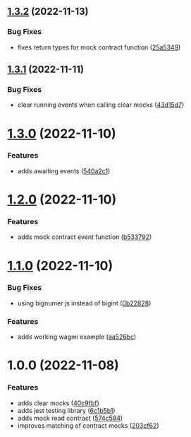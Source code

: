 ## [1.3.2](https://github.com/Byont-Ventures/mocketh/compare/v1.3.1...v1.3.2) (2022-11-13)


### Bug Fixes

* fixes return types for mock contract function ([25a5349](https://github.com/Byont-Ventures/mocketh/commit/25a5349cdd8ed599238e5e1527135483de9aad4f))

## [1.3.1](https://github.com/Byont-Ventures/mocketh/compare/v1.3.0...v1.3.1) (2022-11-11)

### Bug Fixes

- clear running events when calling clear mocks ([43d15d7](https://github.com/Byont-Ventures/mocketh/commit/43d15d7f91bc551c1782a1743b462faedcf13ff3))

# [1.3.0](https://github.com/Byont-Ventures/mocketh/compare/v1.2.0...v1.3.0) (2022-11-10)

### Features

- adds awaiting events ([540a2c1](https://github.com/Byont-Ventures/mocketh/commit/540a2c1ba284a265996bf6afb6f756d2b020572b))

# [1.2.0](https://github.com/Byont-Ventures/mocketh/compare/v1.1.0...v1.2.0) (2022-11-10)

### Features

- adds mock contract event function ([b533792](https://github.com/Byont-Ventures/mocketh/commit/b533792f2a6c8477d61d5b979cc175a867b6f8b5))

# [1.1.0](https://github.com/Byont-Ventures/mocketh/compare/v1.0.0...v1.1.0) (2022-11-10)

### Bug Fixes

- using bignumer js instead of bigint ([0b22828](https://github.com/Byont-Ventures/mocketh/commit/0b228283613ad4bbb5bd92ab949bbbc5a993f9a9))

### Features

- adds working wagmi example ([aa526bc](https://github.com/Byont-Ventures/mocketh/commit/aa526bc6499d8b61d7531ad7e9d765b13246f21a))

# 1.0.0 (2022-11-08)

### Features

- adds clear mocks ([40c9fbf](https://github.com/Byont-Ventures/mocketh/commit/40c9fbf9abbdb372feac568a295e87775b159a71))
- adds jest testing library ([6c1b5b1](https://github.com/Byont-Ventures/mocketh/commit/6c1b5b18602f19eb643dc5d65c77673b8692f800))
- adds mock read contract ([574c584](https://github.com/Byont-Ventures/mocketh/commit/574c584d6ee51d159a7a2a10136f5373efb1f810))
- improves matching of contract mocks ([203cf62](https://github.com/Byont-Ventures/mocketh/commit/203cf62d6859d55fc848f0e2ea516519e2b177ef))
